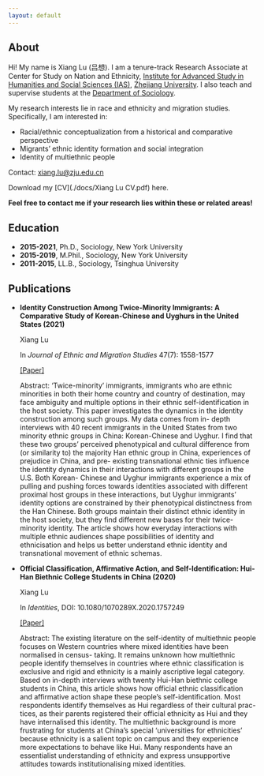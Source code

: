 ```yaml
---
layout: default
---
```



## About
Hi! My name is Xiang Lu (吕想). I am a tenure-track Research Associate at Center for Study on Nation and Ethnicity, [Institute for Advanced Study in Humanities and Social Sciences (IAS)](http://www.iash.zju.edu.cn/topic/home), [Zhejiang University](https://www.zju.edu.cn). I also teach and supervise students at the [Department of Sociology](http://sociology.zju.edu.cn). 

My research interests lie in race and ethnicity and migration studies. Specifically, I am interested in:

- Racial/ethnic conceptualization from a historical and comparative perspective
- Migrants’ ethnic identity formation and social integration
- Identity of multiethnic people

Contact: xiang.lu@zju.edu.cn

Download my [CV](./docs/Xiang Lu CV.pdf) here.

**Feel free to contact me if your research lies within these or related areas!**

## Education

- **2015-2021**, Ph.D., Sociology, New York University
- **2015-2019**, M.Phil., Sociology, New York University
- **2011-2015**, LL.B., Sociology, Tsinghua University

## Publications
  
- **Identity Construction Among Twice-Minority Immigrants: A Comparative Study of Korean-Chinese and Uyghurs in the United States (2021)**

  Xiang Lu

  In *Journal of Ethnic and Migration Studies* 47(7): 1558-1577
  
  [[Paper]](https://www.tandfonline.com/doi/abs/10.1080/1369183X.2019.1577725) 

  Abstract: ‘Twice-minority’ immigrants, immigrants who are ethnic minorities in both their home country and country of destination, may face ambiguity and multiple options in their ethnic self-identification in the host society. This paper investigates the dynamics in the identity construction among such groups. My data comes from in- depth interviews with 40 recent immigrants in the United States from two minority ethnic groups in China: Korean-Chinese and Uyghur. I find that these two groups’ perceived phenotypical and cultural difference from (or similarity to) the majority Han ethnic group in China, experiences of prejudice in China, and pre- existing transnational ethnic ties influence the identity dynamics in their interactions with different groups in the U.S. Both Korean- Chinese and Uyghur immigrants experience a mix of pulling and pushing forces towards identities associated with different proximal host groups in these interactions, but Uyghur immigrants’ identity options are constrained by their phenotypical distinctness from the Han Chinese. Both groups maintain their distinct ethnic identity in the host society, but they find different new bases for their twice-minority identity. The article shows how everyday interactions with multiple ethnic audiences shape possibilities of identity and ethnicisation and helps us better understand ethnic identity and transnational movement of ethnic schemas.

- **Official Classification, Affirmative Action, and Self-Identification: Hui-Han Biethnic College Students in China (2020)**

  Xiang Lu
  
  In *Identities*, DOI: 10.1080/1070289X.2020.1757249
  
  [[Paper]](https://www.tandfonline.com/doi/abs/10.1080/1070289X.2020.1757249) 

  Abstract: The existing literature on the self-identity of multiethnic people focuses on Western countries where mixed identities have been normalised in census- taking. It remains unknown how multiethnic people identify themselves in countries where ethnic classification is exclusive and rigid and ethnicity is a mainly ascriptive legal category. Based on in-depth interviews with twenty Hui-Han biethnic college students in China, this article shows how official ethnic classification and affirmative action shape these people’s self-identification. Most respondents identify themselves as Hui regardless of their cultural prac- tices, as their parents registered their official ethnicity as Hui and they have internalised this identity. The multiethnic background is more frustrating for students at China’s special ‘universities for ethnicities’ because ethnicity is a salient topic on campus and they experience more expectations to behave like Hui. Many respondents have an essentialist understanding of ethnicity and express unsupportive attitudes towards institutionalising mixed identities.
